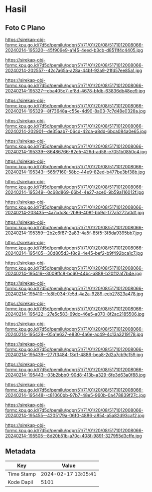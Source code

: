# Hasil

## Foto C Plano

https://sirekap-obj-formc.kpu.go.id/7d5d/pemilu/pdpr/51/71/01/20/08/5171012008066-20240214-195320--45f909e9-a145-4eed-b3cb-d8511f4c4405.jpg

https://sirekap-obj-formc.kpu.go.id/7d5d/pemilu/pdpr/51/71/01/20/08/5171012008066-20240214-202557--42c7a65a-a28a-44bf-92a9-21fd57ee85a1.jpg

https://sirekap-obj-formc.kpu.go.id/7d5d/pemilu/pdpr/51/71/01/20/08/5171012008066-20240214-195327--cba405c7-ef8d-4678-bfdb-63836db48ee9.jpg

https://sirekap-obj-formc.kpu.go.id/7d5d/pemilu/pdpr/51/71/01/20/08/5171012008066-20240214-195329--8f73648a-c55e-4d90-8a03-7c7d48e0328a.jpg

https://sirekap-obj-formc.kpu.go.id/7d5d/pemilu/pdpr/51/71/01/20/08/5171012008066-20240214-202901--de35aab7-06cd-42ca-a8dd-6bca084a0e65.jpg

https://sirekap-obj-formc.kpu.go.id/7d5d/pemilu/pdpr/51/71/01/20/08/5171012008066-20240214-195339--86486766-82e5-426d-ad58-e7051b0850c4.jpg

https://sirekap-obj-formc.kpu.go.id/7d5d/pemilu/pdpr/51/71/01/20/08/5171012008066-20240214-195343--565f7160-58bc-44e9-82ed-b477be3bf38b.jpg

https://sirekap-obj-formc.kpu.go.id/7d5d/pemilu/pdpr/51/71/01/20/08/5171012008066-20240214-195349--0c68d869-66b4-4e27-ace0-9b59a116012f.jpg

https://sirekap-obj-formc.kpu.go.id/7d5d/pemilu/pdpr/51/71/01/20/08/5171012008066-20240214-203435--4a7cdc8c-2b86-408f-bb9d-f77a5272a0d1.jpg

https://sirekap-obj-formc.kpu.go.id/7d5d/pemilu/pdpr/51/71/01/20/08/5171012008066-20240214-195359--2b2c6f87-2a83-4a5f-85f5-3f8da9395bb7.jpg

https://sirekap-obj-formc.kpu.go.id/7d5d/pemilu/pdpr/51/71/01/20/08/5171012008066-20240214-195405--30d805d3-f8c9-4e45-bef2-b9f492bca1c7.jpg

https://sirekap-obj-formc.kpu.go.id/7d5d/pemilu/pdpr/51/71/01/20/08/5171012008066-20240214-195416--3009ffc8-bc60-44bc-a888-b20f12af7b4e.jpg

https://sirekap-obj-formc.kpu.go.id/7d5d/pemilu/pdpr/51/71/01/20/08/5171012008066-20240214-195410--fc8fc034-7c5d-4a2a-9289-ecb27823a478.jpg

https://sirekap-obj-formc.kpu.go.id/7d5d/pemilu/pdpr/51/71/01/20/08/5171012008066-20240214-195422--27e5c583-69dc-46e5-a070-8f2ac2185506.jpg

https://sirekap-obj-formc.kpu.go.id/7d5d/pemilu/pdpr/51/71/01/20/08/5171012008066-20240214-195428--05a1e637-e830-4a6e-ac49-4c13a3219178.jpg

https://sirekap-obj-formc.kpu.go.id/7d5d/pemilu/pdpr/51/71/01/20/08/5171012008066-20240214-195439--277f3484-f3d1-4886-bea8-2d2a7cb9c159.jpg

https://sirekap-obj-formc.kpu.go.id/7d5d/pemilu/pdpr/51/71/01/20/08/5171012008066-20240214-195443--03b2bbb0-90d8-413b-a329-6fe3d63a0f88.jpg

https://sirekap-obj-formc.kpu.go.id/7d5d/pemilu/pdpr/51/71/01/20/08/5171012008066-20240214-195448--c81060bb-97b7-48e5-960b-0a478839f27c.jpg

https://sirekap-obj-formc.kpu.go.id/7d5d/pemilu/pdpr/51/71/01/20/08/5171012008066-20240214-195455--4205179a-06f0-4886-a854-a5a82d93caf2.jpg

https://sirekap-obj-formc.kpu.go.id/7d5d/pemilu/pdpr/51/71/01/20/08/5171012008066-20240214-195505--8d20b51b-a70c-408f-9891-327955d3cffe.jpg


## Metadata

| Key        | Value               |
| ---------- | ------------------- |
| Time Stamp | 2024-02-17 13:05:41 |
| Kode Dapil | 5101                |



